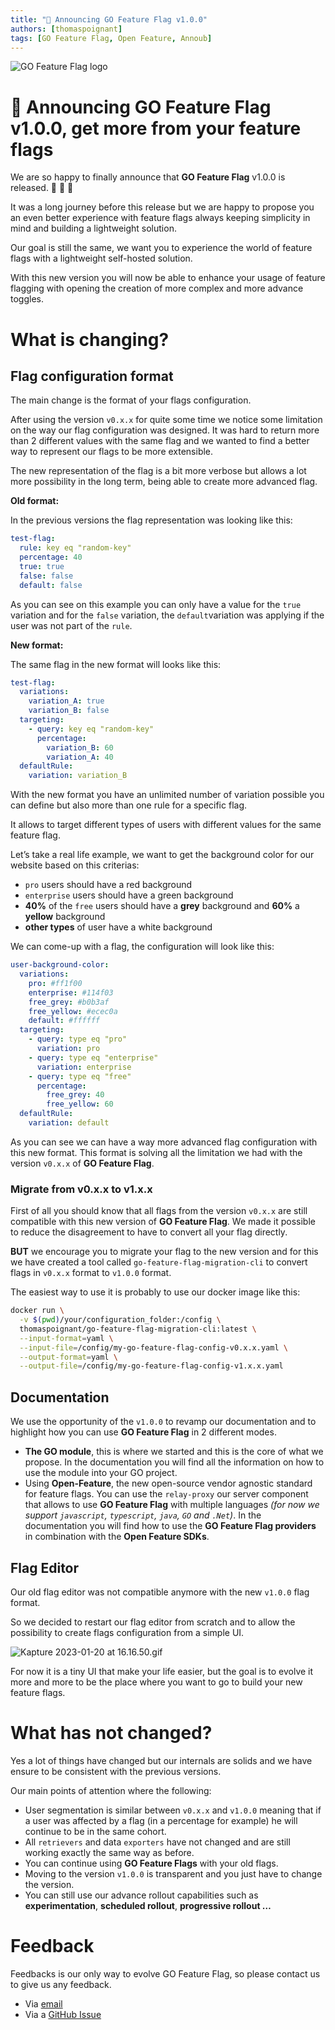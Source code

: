 ```yaml
---
title: "🚀 Announcing GO Feature Flag v1.0.0"
authors: [thomaspoignant]
tags: [GO Feature Flag, Open Feature, Annoub]
---
```

![GO Feature Flag logo](banner.png)

# 🚀 Announcing GO Feature Flag v1.0.0, get more from your feature flags

We are so happy to finally announce that **GO Feature Flag** v1.0.0 is released. 🎉 🥳 🚀

It was a long journey before this release but we are happy to propose you an even better experience with feature flags always keeping simplicity in mind and building a lightweight solution.

Our goal is still the same, we want you to experience the world of feature flags with a lightweight self-hosted solution.

With this new version you will now be able to enhance your usage of feature flagging with opening the creation of more complex and more advance toggles.
<!-- truncate -->

# What is changing?

## Flag configuration format

The main change is the format of your flags configuration. 

After using the version `v0.x.x` for quite some time we notice some limitation on the way our flag configuration was designed.
It was hard to return more than 2 different values with the same flag and we wanted to find a better way to represent our flags to be more extensible.

The new representation of the flag is a bit more verbose but allows a lot more possibility in the long term, being able to create more advanced flag.

**Old format:**

In the previous versions the flag representation was looking like this:

```yaml
test-flag:
  rule: key eq "random-key"
  percentage: 40
  true: true
  false: false
  default: false
```

As you can see on this example you can only have a value for the `true` variation and for the `false` variation, the `default`variation was applying if the user was not part of the `rule`.

**New format:**

The same flag in the new format will looks like this:

```yaml
test-flag:
  variations:
    variation_A: true
    variation_B: false
  targeting:
    - query: key eq "random-key"
      percentage:
        variation_B: 60
        variation_A: 40
  defaultRule:
    variation: variation_B
```

With the new format you have an unlimited number of variation possible you can define but also more than one rule for a specific flag.

It allows to target different types of users with different values for the same feature flag.

Let’s take a real life example, we want to get the background color for our website based on this criterias:

- `pro` users should have a red background
- `enterprise` users should have a green background
- **40%** of the `free` users should have a **grey** background and **60%** a **yellow** background
- **other types** of user have a white background

We can come-up with a flag, the configuration will look like this:

```yaml
user-background-color:
  variations:
    pro: #ff1f00
    enterprise: #114f03
    free_grey: #b0b3af
    free_yellow: #ecec0a
    default: #ffffff
  targeting:
    - query: type eq "pro"
      variation: pro
    - query: type eq "enterprise"
      variation: enterprise
    - query: type eq "free"
      percentage:
        free_grey: 40
        free_yellow: 60
  defaultRule:
    variation: default
```

As you can see we can have a way more advanced flag configuration with this new format. This format is solving all the limitation we had with the version `v0.x.x` of **GO Feature Flag**.

### Migrate from v0.x.x to v1.x.x

First of all you should know that all flags from the version `v0.x.x` are still compatible with this new version of **GO Feature Flag**. We made it possible to reduce the disagreement to have to convert all your flag directly.

**BUT** we encourage you to migrate your flag to the new version and for this we have created a tool called `go-feature-flag-migration-cli` to convert flags in `v0.x.x` format to `v1.0.0` format.

The easiest way to use it is probably to use our docker image like this:

```bash
docker run \
  -v $(pwd)/your/configuration_folder:/config \
  thomaspoignant/go-feature-flag-migration-cli:latest \
  --input-format=yaml \
  --input-file=/config/my-go-feature-flag-config-v0.x.x.yaml \
  --output-format=yaml \
  --output-file=/config/my-go-feature-flag-config-v1.x.x.yaml
```

## Documentation

We use the opportunity of the `v1.0.0` to revamp our documentation and to highlight how you can use **GO Feature Flag** in 2 different modes.

- **The GO module**, this is where we started and this is the core of what we propose. In the documentation you will find all the information on how to use the module into your GO project.
- Using **Open-Feature**, the new open-source vendor agnostic standard for feature flags. You can use the `relay-proxy` our server component that allows to use **GO Feature Flag** with multiple languages *(for now we support `javascript`, `typescript`, `java`, `GO` and `.Net`)*. In the documentation you will find how to use the **GO Feature Flag providers** in combination with the **Open Feature SDKs**.

## Flag Editor

Our old flag editor was not compatible anymore with the new `v1.0.0` flag format. 

So we decided to restart our flag editor from scratch and to allow the possibility to create flags configuration from a simple UI. 

![Kapture 2023-01-20 at 16.16.50.gif](flag_editor.gif)

For now it is a tiny UI that make your life easier, but the goal is to evolve it more and more to be the place where you want to go to build your new feature flags.

# What has not changed?

Yes a lot of things have changed but our internals are solids and we have ensure to be consistent with the previous versions.

Our main points of attention where the following:

- User segmentation is similar between `v0.x.x` and `v1.0.0` meaning that if a user was affected by a flag (in a percentage for example) he will continue to be in the same cohort.
- All `retrievers` and data `exporters` have not changed and are still working exactly the same way as before.
- You can continue using **GO Feature Flags** with your old flags.
- Moving to the version `v1.0.0` is transparent and you just have to change the version.
- You can still use our advance rollout capabilities such as **experimentation**, **scheduled rollout**, **progressive rollout …**

# Feedback

Feedbacks is our only way to evolve GO Feature Flag, so please contact us to give us any feedback.

- Via [email](mailto:contact@gofeaturegflag.org)
- Via a [GitHub Issue](https://github.com/thomaspoignant/go-feature-flag/issues/new/choose)
